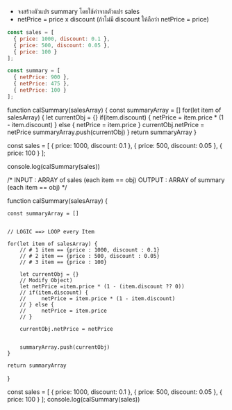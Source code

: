 - จงสร้างตัวแปร summary โดยใช้ค่าจากตัวแปร sales
- netPrice = price x discount (ถ้าไม่มี discount ให้ถือว่า netPrice = price)


```js
const sales = [
  { price: 1000, discount: 0.1 },
  { price: 500, discount: 0.05 },
  { price: 100 }
];

const summary = [
  { netPrice: 900 }, 
  { netPrice: 475 },
  { netPrice: 100 }
];


```

function calSummary(salesArray) {
    const summaryArray = []
    for(let item of salesArray) {
      let currentObj = {}
      if(item.discount) {
        netPrice = item.price * (1 - item.discount)
      } else {
        netPrice = item.price 
      }
        currentObj.netPrice = netPrice
        summaryArray.push(currentObj)
    }
    return summaryArray
}

const sales = [
    { price: 1000, discount: 0.1 },
    { price: 500, discount: 0.05 },
    { price: 100 }
  ];

console.log(calSummary(sales))





/*
INPUT : ARRAY of sales (each item == obj)
OUTPUT : ARRAY of summary (each item == obj)
*/


function calSummary(salesArray) {

    const summaryArray = []


    // LOGIC ==> LOOP every Item

    for(let item of salesArray) {
        // # 1 item == {price : 1000, discount : 0.1}
        // # 2 item == {price : 500, discount : 0.05}
        // # 3 item == {price : 100}

        let currentObj = {}
        // Modify Object)
        let netPrice =item.price * (1 - (item.discount ?? 0))
        // if(item.discount) {
        //     netPrice = item.price * (1 - item.discount)
        // } else {
        //     netPrice = item.price 
        // }

        currentObj.netPrice = netPrice


        summaryArray.push(currentObj)
    }

    return summaryArray
}

const sales = [
    { price: 1000, discount: 0.1 },
    { price: 500, discount: 0.05 },
    { price: 100 }
  ];
console.log(calSummary(sales))